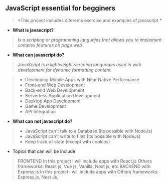 ## **JavaScript essential for begginers**

  
> *This project includes diferents exercise and examples of javascript *

 - **What is javascript?**


> *Is a scripting or programming languajes that allows you to implement complex features on page web*

 - **What can javascript do?**

 

> *JavaScript is a lightweight scripting languages used in web development for dynamic formatting content.*

>  - Developing Mobile Apps with Near Native Performance
>  - Front-end Web Development  
>  - Back-end Web Development
>  - Serverless Application Development
>  - Desktop App Development
>  -  Game Development
>  - API Integration

 - **What can not javascript do?**

>    - JavaScript can't talk to a Database (Its possible with NodeJs)
>    - JavaScript can't write to files (Its possible with NodeJs)
>    - Keep track of state (except with cookies)

- Topics that can will be include

> FRONTEND  In this project i will include apps with React.js
> Others frameworks: React js, Vue js, Vanilla,  Next js, etc
> BACKEND with Express js In this project i will include apps with
> Others frameworks: Express.js, Nest Js, 

